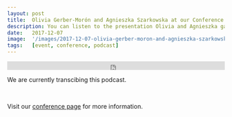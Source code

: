 ```yaml
---
layout: post
title:  Olivia Gerber-Morón and Agnieszka Szarkowska at our Conference
description: You can listen to the presentation Olivia and Agnieszka gave at our conference, in our 7th podcast, titled What Makes a Good Subtitle? - Understanding People’s Views on Subtitling Quality. 
date:   2017-12-07
image:  '/images/2017-12-07-olivia-gerber-moron-and-agnieszka-szarkowska-ead-presentation.jpg'
tags:   [event, conference, podcast]
---
```


<iframe title="audio player" width="100%" height="20" scrolling="no" frameborder="no" src="https://w.soundcloud.com/player/?url=https%3A//api.soundcloud.com/tracks/389404671&amp;color=daa95f&amp;inverse=false&amp;auto_false=true&amp;show_user=true"></iframe>

<br>

We are currently transcibing this podcast.

<br>

Visit our [conference page](/conference-on-accessibility-in-film-television-and-interactive-media) for more information.

